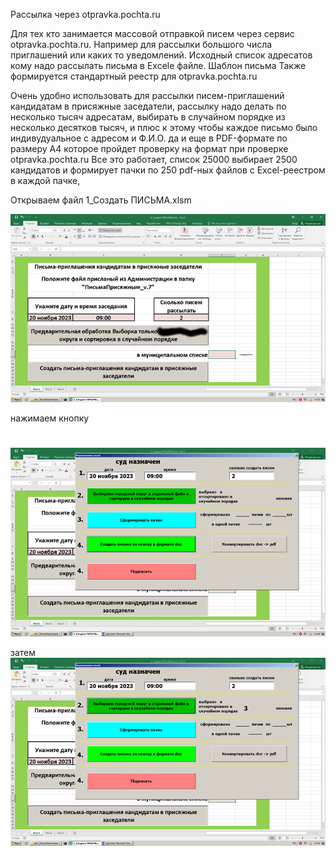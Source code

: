 Рассылка через otpravka.pochta.ru

Для тех кто занимается массовой отправкой писем через сервис otpravka.pochta.ru.
Например для рассылки большого числа приглашений или каких то уведомлений.
Исходный список адресатов  кому надо рассылать письма в Excele файле.
Шаблон письма
Также формируется стандартный реестр для otpravka.pochta.ru

  Очень удобно использовать для рассылки писем-приглашений кандидатам в присяжные заседатели,
рассылку надо делать по несколько тысяч адресатам, выбирать в случайном порядке из несколько
десятков тысяч, и плюс к этому чтобы каждое письмо было индивудуальное с адресом и Ф.И.О.
да и еще в PDF-формате по размеру A4 которое пройдет проверку на формат при проверке otpravka.pochta.ru
  Все это работает, список 25000 выбирает 2500 кандидатов и формирует пачки по 250 pdf-ных файлов 
с Excel-реестром в каждой пачке,   

Открываем файл 1_Создать ПИСЬМА.xlsm

 ![Image Alt](1.png)

 нажимаем кнопку
 #
 ![Image Alt](2.png) 

затем
![Image Alt](3.png) 
